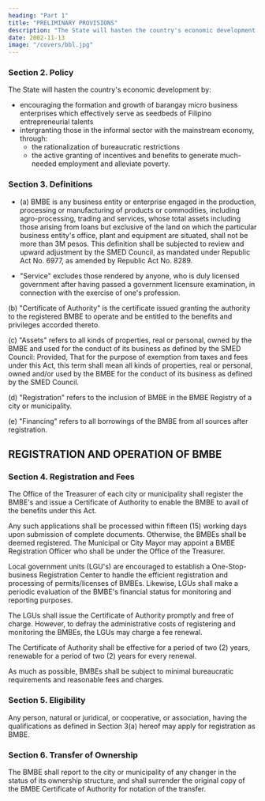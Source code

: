 ```yaml
---
heading: "Part 1"
title: "PRELIMINARY PROVISIONS"
description: "The State will hasten the country's economic development by encouraging the formation and growth of barangay micro business enterprises which effectively serve as seedbeds of Filipino entrepreneurial talents"
date: 2002-11-13
image: "/covers/bbl.jpg"
---
```



<!-- Twelfth Congress

Second Regular Session

Begun and held in Metro Manila, on Monday, the twenty-second day of July, two thousand two. -->

<!-- November 13, 2002 -->


<!-- Section 1. Short Title – This Act shall be known as the "Barangay Micro Business Enterprises (BMBE's) Act of 2002." -->

### Section 2. Policy

The State will hasten the country's economic development by:
- encouraging the formation and growth of barangay micro business enterprises which effectively serve as seedbeds of Filipino entrepreneurial talents
- intergranting those in the informal sector with the mainstream economy, through:
  - the rationalization of bureaucratic restrictions
  - the active granting of incentives and benefits to generate much-needed employment and alleviate poverty.



### Section 3. Definitions

- (a) BMBE is any business entity or enterprise engaged in the production, processing or manufacturing of products or commodities, including agro-processing, trading and services, whose total assets including those arising from loans but exclusive of the land on which the particular business entity's office, plant and equipment are situated, shall not be more than 3M pesos. This definition shall be subjected to review and upward adjustment by the SMED Council, as mandated under Republic Act No. 6977, as amended by Republic Act No. 8289.

- "Service" excludes those rendered by anyone, who is duly licensed government after having passed a government licensure examination, in connection with the exercise of one's profession.

(b) "Certificate of Authority" is the certificate issued granting the authority to the registered BMBE to operate and be entitled to the benefits and privileges accorded thereto.

(c) "Assets" refers to all kinds of properties, real or personal, owned by the BMBE and used for the conduct of its business as defined by the SMED Council: Provided, That for the purpose of exemption from taxes and fees under this Act, this term shall mean all kinds of properties, real or personal, owned and/or used by the BMBE for the conduct of its business as defined by the SMED Council.

(d) "Registration" refers to the inclusion of BMBE in the BMBE Registry of a city or municipality.

(e) "Financing" refers to all borrowings of the BMBE from all sources after registration.


## REGISTRATION AND OPERATION OF BMBE

### Section 4. Registration and Fees

The Office of the Treasurer of each city or municipality shall register the BMBE's and issue a Certificate of Authority to enable the BMBE to avail of the benefits under this Act. 

Any such applications shall be processed within fifteen (15) working days upon submission of complete documents. Otherwise, the BMBEs shall be deemed registered. The Municipal or City Mayor may appoint a BMBE Registration Officer who shall be under the Office of the Treasurer. 

Local government units (LGU's) are encouraged to establish a One-Stop-business Registration Center to handle the efficient registration and processing of permits/licenses of BMBEs. Likewise, LGUs shall make a periodic evaluation of the BMBE's financial status for monitoring and reporting purposes.

The LGUs shall issue the Certificate of Authority promptly and free of charge. However, to defray the administrative costs of registering and monitoring the BMBEs, the LGUs may charge a fee renewal.

The Certificate of Authority shall be effective for a period of two (2) years, renewable for a period of two (2) years for every renewal.

As much as possible, BMBEs shall be subject to minimal bureaucratic requirements and reasonable fees and charges.


### Section 5. Eligibility

Any person, natural or juridical, or cooperative, or association, having the qualifications as defined in Section 3(a) hereof may apply for registration as BMBE.


### Section 6. Transfer of Ownership

The BMBE shall report to the city or municipality of any changer in the status of its ownership structure, and shall surrender the original copy of the BMBE Certificate of Authority for notation of the transfer.

